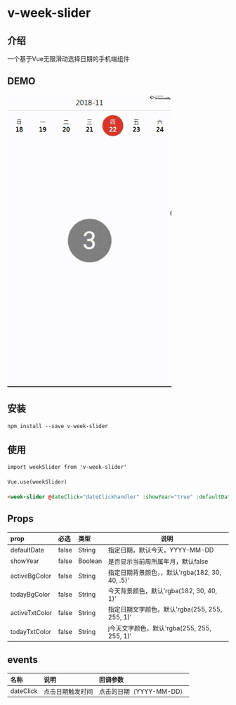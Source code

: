 # v-week-slider
## 介绍
一个基于Vue无限滑动选择日期的手机端组件

## DEMO
![demo](demo.gif)

## 安装
```html
npm install --save v-week-slider
```

## 使用
```html
import weekSlider from 'v-week-slider'

Vue.use(weekSlider)

<week-slider @dateClick="dateClickhandler" :showYear="true" :defaultDate.sync="default_date"></week-slider>
```   

## Props
|prop|必选|类型|说明|
|:----    |:---|:----- |-----   |
| defaultDate   | false  | String  | 指定日期，默认今天，YYYY-MM-DD |
| showYear  | false  | Boolean  | 是否显示当前周所属年月，默认false  |
| activeBgColor  | false  | String  | 指定日期背景颜色，，默认'rgba(182, 30, 40, .5)'  |
| todayBgColor  | false  | String  | 今天背景颜色，默认'rgba(182, 30, 40, 1)' |
| activeTxtColor  | false  | String  | 指定日期文字颜色，默认'rgba(255, 255, 255, 1)'  |
| todayTxtColor  | false  | String  | j今天文字颜色，默认'rgba(255, 255, 255, 1)'  |

## events
|名称|说明|回调参数|
|:----    |:---|:----- |
| dateClick  | 点击日期触发时间  |  点击的日期（YYYY-MM-DD） |

